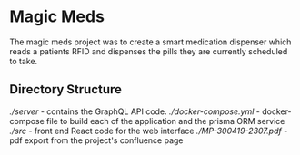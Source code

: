 # Magic Meds

The magic meds project was to create a smart medication dispenser which reads a patients RFID and dispenses the pills they are currently scheduled to take.

## Directory Structure

*./server* - contains the GraphQL API code.
*./docker-compose.yml* - docker-compose file to build each of the application and the prisma ORM service
*./src* - front end React code for the web interface
*./MP-300419-2307.pdf* - pdf export from the project's confluence page
